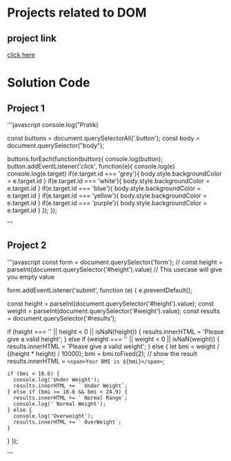 # Projects related to DOM

## project link
[click here](https://stackblitz.com/edit/dom-project-chaiaurcode?file=index.html)

# Solution Code

## Project 1

'''javascript
console.log("Pratik)


const buttons = document.querySelectorAll('.button');
const body = document.querySelector("body");

buttons.forEach(function(button){
  console.log(button);
  button.addEventListener('click', function(e){
    console.log(e)
    console.log(e.target)
    if(e.target.id === 'grey'){
      body.style.backgroundColor = e.target.id
    }
    if(e.target.id === 'white'){
      body.style.backgroundColor = e.target.id
    }
    if(e.target.id === 'blue'){
      body.style.backgroundColor = e.target.id
    }
    if(e.target.id === 'yellow'){
      body.style.backgroundColor = e.target.id
    }
    if(e.target.id === 'purple'){
      body.style.backgroundColor = e.target.id
    }
  });
});

'''


## Project 2

'''javascript
const form = document.querySelector('form');
// const height = parseInt(document.querySelector('#height').value) // This usecase will give you empty value

form.addEventListener('submit', function (e) {
  e.preventDefault();

  const height = parseInt(document.querySelector('#height').value);
  const weight = parseInt(document.querySelector('#weight').value);
  const results = document.querySelector('#results');

  if (height === '' || height < 0 || isNaN(height)) {
    results.innerHTML = 'Please give a valid height';
  } else if (weight === '' || weight < 0 || isNaN(weight)) {
    results.innerHTML = 'Please give a valid weight';
  } else {
    let bmi = weight / ((height * height) / 10000);
    bmi = bmi.toFixed(2);
    // show the result
    results.innerHTML = `<span>Your BMI is ${bmi}</span>`;

    if (bmi < 18.6) {
      console.log('Under Weight');
      results.innerHTML += ` Under Weight`;
    } else if (bmi >= 18.6 && bmi < 24.9) {
      results.innerHTML += ` Normal Range`;
      console.log(' Normal Weight');
    } else {
      console.log('Overweight');
      results.innerHTML += ` OverWeight`;
    }
  }
});


'''
